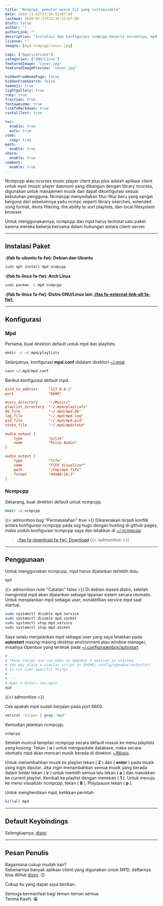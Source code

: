 ```yaml
---
title: "Ncmpcpp, pemutar musik CLI yang customizable"
date: 2019-11-02T23:36:51+07:00
lastmod: 2020-07-13T23:36:51+07:00
draft: false
author: ""
authorLink: ""
description: "Instalasi dan konfigurasi ncmpcpp beserta servernya, mpd."
license: ""
images: [mpd-ncmpcpp/cover.jpg]

tags: ["Applications"]
categories: ["GNU/Linux"]
featuredImage: "cover.jpg"
featuredImagePreview: "cover.jpg"

hiddenFromHomePage: false
hiddenFromSearch: false
twemoji: true
lightgallery: true
ruby: true
fraction: true
fontawesome: true
linkToMarkdown: true
rssFullText: true

toc:
  enable: true
  auto: true
code:
  copy: true
math:
  enable: true
share:
  enable: true
comment:
  enable: true
---
```


Ncmpcpp atau ncurses music player client plus plus adalah aplikasi client untuk mpd (music player daemon) yang dibangun dengan library ncurses, digunakan untuk manajemen musik dan dapat dikonfigurasi sesuai kebutuhan pengguna. Ncmpcpp menyediakan fitur-fitur baru yang sangat berguna dari sebelumnya yaitu ncmpc seperti library searches, extended song format, items filtering, the ability to sort playlists, dan local filesystem browser.

Untuk menggunakannya, ncmpcpp dan mpd harus terinstal satu paket karena mereka bekerja bersama dalam hubungan antara client-server.

---

## Instalasi Paket
**:(fab fa-ubuntu fa-fw): Debian dan Ubuntu**
```bash
sudo apt install mpd ncmpcpp
```

**:(fab fa-linux fa-fw): Arch Linux**
```bash
sudo pacman -S mpd ncmpcpp
```

**:(fab fa-linux fa-fw): Distro GNU/Linux lain [:(fas fa-external-link-alt fa-fw):](https://mpd.fandom.com/wiki/Install)**

---

## Konfigurasi
### Mpd
Pertama, buat direktori default untuk mpd dan playlists.
```bash
mkdir -p ~/.mpd/playlists
```

Selanjutnya, konfigurasi **mpd.conf** didalam direktori <u>~/.mpd</u>.
```bash
nano ~/.mpd/mpd.conf
```

Berikut konfigurasi default mpd.
```cfg
bind_to_address     "127.0.0.1"
port                "6600"

music_directory     "~/Music/"
playlist_directory  "~/.mpd/playlists"
db_file             "~/.mpd/mpd.db"
log_file            "~/.mpd/mpd.log"
pid_file            "~/.mpd/mpd.pid"
state_file          "~/.mpd/mpdstate"

audio_output {
    type            "pulse"
    name            "Pulse Audio"
}

audio_output {
    type            "fifo"
    name            "FIFO Visualizer"
    path            "/tmp/mpd.fifo"
    format          "44100:16:2"
}
```

### Ncmpcpp
Sekarang, buat direktori default untuk ncmpcpp.
```bash
mkdir ~/.ncmpcpp
```
{{< admonition bug "Permasalahan" true >}}
Dikarenakan terjadi konflik antara konfigurasi ncmpcpp pada ssg hugo dengan hosting di github pages, maka
unduh konfigurasi ncmpcpp saya dan letakkan di <u>~/.ncmpcpp</u>.

> [:(fas fa-download fa-fw): Download](config)
{{< /admonition >}}


---

## Penggunaan
Untuk menggunakan ncmpcpp, mpd harus dijalankan terlebih dulu.
```bash
mpd
```

{{< admonition note "Catatan" false >}}
Di debian-based distro, setelah menginstal mpd akan dijalankan sebagai layanan sistem secara otomatis. Untuk menjalankan mpd sebagai user, nonaktifkan service mpd saat startup.
```bash
sudo systemctl disable mpd.service
sudo systemctl disable mpd.socket
sudo systemctl stop mpd.service
sudo systemctl stop mpd.socket
```

Saya selalu menjalankan mpd sebagai user yang saya letakkan pada **autostart** masing-masing desktop environment atau window manager, misalnya Openbox yang terletak pada <u>~/.config/openbox/autostart</u>
```cfg
#
# These things are run when an Openbox X Session is started.
# You may place a similar script in $HOME/.config/openbox/autostart
# to run user-specific things.
#
# ---
# Apps & Others (ex:mpd)
mpd
```
{{</ admonition >}}

Cek apakah mpd sudah berjalan pada port 6600.
```bash
netstat -tulpen | grep 'mpd'
```

Kemudian jalankan ncmpcpp.
```bash
ncmpcpp
```

Setelah muncul tampilan ncmpcpp secara default masuk ke menu playlists yang kosong. Tekan ( **u** ) untuk mengupdate database, maka secara otomatis mpd akan mencari musik berada di direktori <u>~/Music</u>.

Untuk menambahkan musik ke playlist tekan ( **2** ) dan ( **enter** ) pada musik yang ingin diputar. Jika ingin menambahkan semua musik yang berada dalam folder tekan ( **v** ) untuk memilih semua lalu tekan ( **a** ) dan masukkan ke current playlist. Kembali ke playlist dengan menekan ( **1** ). Untuk menuju ke menu visualizer ncmpcpp, tekan ( **8** ). Play/pause tekan ( **p** ).

Untuk menghentikan mpd, ketikkan perintah.
```bash
killall mpd
```

---

## Default Keybindings
Selengkapnya, [disini](https://pkgbuild.com/~jelle/ncmpcpp/).

---

## Pesan Penulis
Bagaimana cukup mudah kan?  
Sebenarnya banyak aplikasi client yang digunakan untuk MPD, daftarnya bisa dilihat [disini](https://www.musicpd.org/clients/). :wink:

Cukup itu yang dapat saya berikan.

Semoga bermanfaat bagi teman-teman semua.  
Terima Kasih. :grin:

